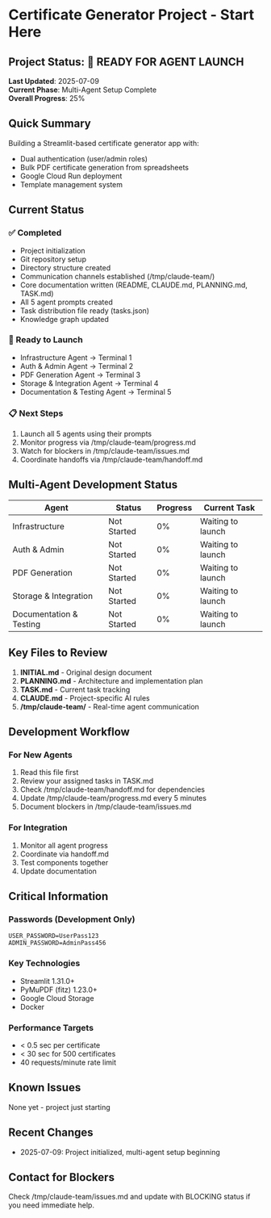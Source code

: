 # Certificate Generator Project - Start Here

## Project Status: 🚀 READY FOR AGENT LAUNCH

**Last Updated**: 2025-07-09  
**Current Phase**: Multi-Agent Setup Complete  
**Overall Progress**: 25%

## Quick Summary

Building a Streamlit-based certificate generator app with:
- Dual authentication (user/admin roles)
- Bulk PDF certificate generation from spreadsheets
- Google Cloud Run deployment
- Template management system

## Current Status

### ✅ Completed
- Project initialization
- Git repository setup
- Directory structure created
- Communication channels established (/tmp/claude-team/)
- Core documentation written (README, CLAUDE.md, PLANNING.md, TASK.md)
- All 5 agent prompts created
- Task distribution file ready (tasks.json)
- Knowledge graph updated

### 🚀 Ready to Launch
- Infrastructure Agent → Terminal 1
- Auth & Admin Agent → Terminal 2  
- PDF Generation Agent → Terminal 3
- Storage & Integration Agent → Terminal 4
- Documentation & Testing Agent → Terminal 5

### 📋 Next Steps
1. Launch all 5 agents using their prompts
2. Monitor progress via /tmp/claude-team/progress.md
3. Watch for blockers in /tmp/claude-team/issues.md
4. Coordinate handoffs via /tmp/claude-team/handoff.md

## Multi-Agent Development Status

| Agent | Status | Progress | Current Task |
|-------|---------|----------|--------------|
| Infrastructure | Not Started | 0% | Waiting to launch |
| Auth & Admin | Not Started | 0% | Waiting to launch |
| PDF Generation | Not Started | 0% | Waiting to launch |
| Storage & Integration | Not Started | 0% | Waiting to launch |
| Documentation & Testing | Not Started | 0% | Waiting to launch |

## Key Files to Review

1. **INITIAL.md** - Original design document
2. **PLANNING.md** - Architecture and implementation plan  
3. **TASK.md** - Current task tracking
4. **CLAUDE.md** - Project-specific AI rules
5. **/tmp/claude-team/** - Real-time agent communication

## Development Workflow

### For New Agents
1. Read this file first
2. Review your assigned tasks in TASK.md
3. Check /tmp/claude-team/handoff.md for dependencies
4. Update /tmp/claude-team/progress.md every 5 minutes
5. Document blockers in /tmp/claude-team/issues.md

### For Integration
1. Monitor all agent progress
2. Coordinate via handoff.md
3. Test components together
4. Update documentation

## Critical Information

### Passwords (Development Only)
```
USER_PASSWORD=UserPass123
ADMIN_PASSWORD=AdminPass456
```

### Key Technologies
- Streamlit 1.31.0+
- PyMuPDF (fitz) 1.23.0+
- Google Cloud Storage
- Docker

### Performance Targets
- < 0.5 sec per certificate
- < 30 sec for 500 certificates
- 40 requests/minute rate limit

## Known Issues
None yet - project just starting

## Recent Changes
- 2025-07-09: Project initialized, multi-agent setup beginning

## Contact for Blockers
Check /tmp/claude-team/issues.md and update with BLOCKING status if you need immediate help.